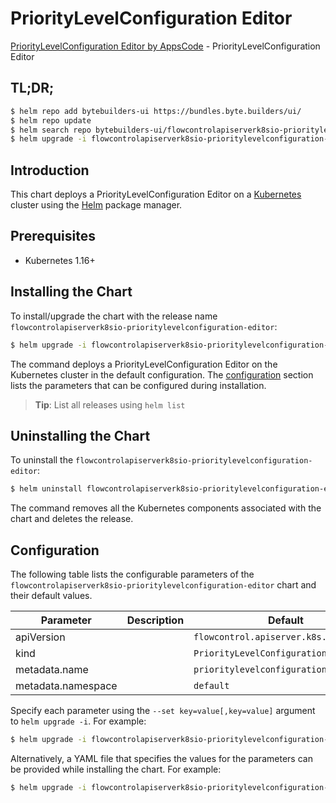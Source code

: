 # PriorityLevelConfiguration Editor

[PriorityLevelConfiguration Editor by AppsCode](https://byte.builders) - PriorityLevelConfiguration Editor

## TL;DR;

```bash
$ helm repo add bytebuilders-ui https://bundles.byte.builders/ui/
$ helm repo update
$ helm search repo bytebuilders-ui/flowcontrolapiserverk8sio-prioritylevelconfiguration-editor --version=v0.4.5
$ helm upgrade -i flowcontrolapiserverk8sio-prioritylevelconfiguration-editor bytebuilders-ui/flowcontrolapiserverk8sio-prioritylevelconfiguration-editor -n default --create-namespace --version=v0.4.5
```

## Introduction

This chart deploys a PriorityLevelConfiguration Editor on a [Kubernetes](http://kubernetes.io) cluster using the [Helm](https://helm.sh) package manager.

## Prerequisites

- Kubernetes 1.16+

## Installing the Chart

To install/upgrade the chart with the release name `flowcontrolapiserverk8sio-prioritylevelconfiguration-editor`:

```bash
$ helm upgrade -i flowcontrolapiserverk8sio-prioritylevelconfiguration-editor bytebuilders-ui/flowcontrolapiserverk8sio-prioritylevelconfiguration-editor -n default --create-namespace --version=v0.4.5
```

The command deploys a PriorityLevelConfiguration Editor on the Kubernetes cluster in the default configuration. The [configuration](#configuration) section lists the parameters that can be configured during installation.

> **Tip**: List all releases using `helm list`

## Uninstalling the Chart

To uninstall the `flowcontrolapiserverk8sio-prioritylevelconfiguration-editor`:

```bash
$ helm uninstall flowcontrolapiserverk8sio-prioritylevelconfiguration-editor -n default
```

The command removes all the Kubernetes components associated with the chart and deletes the release.

## Configuration

The following table lists the configurable parameters of the `flowcontrolapiserverk8sio-prioritylevelconfiguration-editor` chart and their default values.

|     Parameter      | Description |                      Default                      |
|--------------------|-------------|---------------------------------------------------|
| apiVersion         |             | <code>flowcontrol.apiserver.k8s.io/v1beta1</code> |
| kind               |             | <code>PriorityLevelConfiguration</code>           |
| metadata.name      |             | <code>prioritylevelconfiguration</code>           |
| metadata.namespace |             | <code>default</code>                              |


Specify each parameter using the `--set key=value[,key=value]` argument to `helm upgrade -i`. For example:

```bash
$ helm upgrade -i flowcontrolapiserverk8sio-prioritylevelconfiguration-editor bytebuilders-ui/flowcontrolapiserverk8sio-prioritylevelconfiguration-editor -n default --create-namespace --version=v0.4.5 --set apiVersion=flowcontrol.apiserver.k8s.io/v1beta1
```

Alternatively, a YAML file that specifies the values for the parameters can be provided while
installing the chart. For example:

```bash
$ helm upgrade -i flowcontrolapiserverk8sio-prioritylevelconfiguration-editor bytebuilders-ui/flowcontrolapiserverk8sio-prioritylevelconfiguration-editor -n default --create-namespace --version=v0.4.5 --values values.yaml
```
